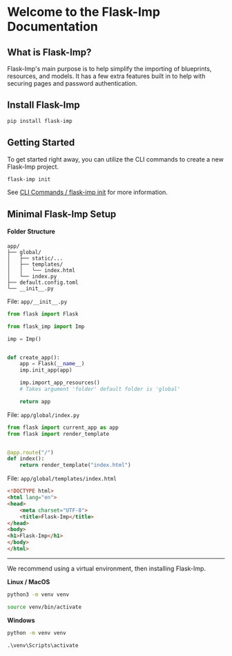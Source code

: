 # Welcome to the Flask-Imp Documentation

## What is Flask-Imp?

Flask-Imp's main purpose is to help simplify the importing of blueprints, resources, and models. It has a few extra
features built in to help with securing pages and password authentication.

## Install Flask-Imp

```bash
pip install flask-imp
```

## Getting Started

To get started right away, you can utilize the CLI commands to create a new Flask-Imp project.

```bash
flask-imp init
```

See [CLI Commands / flask-imp init](cli_commands-flask-imp_init.html) for more information.

## Minimal Flask-Imp Setup

#### Folder Structure

```text
app/
├── global/
│   ├── static/...
│   ├── templates/
│   │   └── index.html
│   └── index.py
├── default.config.toml
└── __init__.py
```

File: `app/__init__.py`

```python
from flask import Flask

from flask_imp import Imp

imp = Imp()


def create_app():
    app = Flask(__name__)
    imp.init_app(app)

    imp.import_app_resources()
    # Takes argument 'folder' default folder is 'global'

    return app
```

File: `app/global/index.py`

```python
from flask import current_app as app
from flask import render_template


@app.route("/")
def index():
    return render_template("index.html")
```

File: `app/global/templates/index.html`

```html
<!DOCTYPE html>
<html lang="en">
<head>
    <meta charset="UTF-8">
    <title>Flask-Imp</title>
</head>
<body>
<h1>Flask-Imp</h1>
</body>
</html>
```

---

We recommend using a virtual environment, then installing Flask-Imp.

**Linux / MacOS**

```bash
python3 -m venv venv
```

```bash
source venv/bin/activate
```

**Windows**

```bash
python -m venv venv
```

```text
.\venv\Scripts\activate
```

